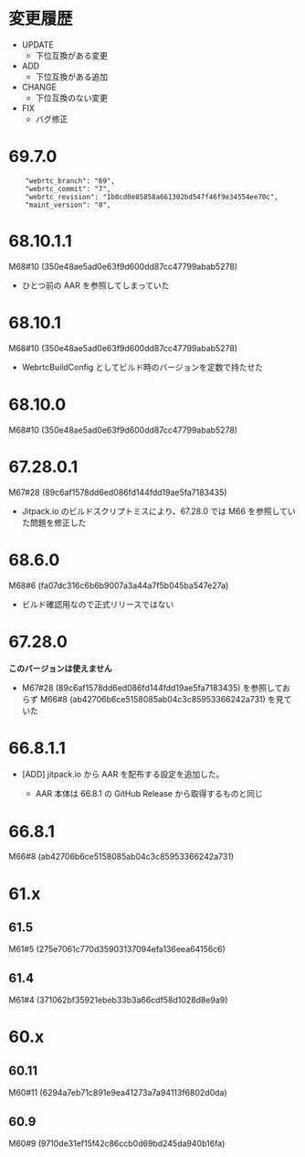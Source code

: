 # 変更履歴

- UPDATE
    - 下位互換がある変更
- ADD
    - 下位互換がある追加
- CHANGE
    - 下位互換のない変更
- FIX
    - バグ修正

# 69.7.0

```
    "webrtc_branch": "69",
    "webrtc_commit": "7",
    "webrtc_revision": "1b0cd0e85858a661302bd547f46f9e34554ee70c",
    "maint_version": "0",
```

# 68.10.1.1

M68#10 (350e48ae5ad0e63f9d600dd87cc47799abab5278)

- ひとつ前の AAR を参照してしまっていた

# 68.10.1

M68#10 (350e48ae5ad0e63f9d600dd87cc47799abab5278)

- WebrtcBuildConfig としてビルド時のバージョンを定数で持たせた

# 68.10.0

M68#10 (350e48ae5ad0e63f9d600dd87cc47799abab5278)

# 67.28.0.1

M67#28 (89c6af1578dd6ed086fd144fdd19ae5fa7183435)

- Jitpack.io のビルドスクリプトミスにより、67.28.0 では M66 を参照していた問題を修正した

# 68.6.0

M68#6 (fa07dc316c6b6b9007a3a44a7f5b045ba547e27a)

- ビルド確認用なので正式リリースではない

# 67.28.0

**このバージョンは使えません**

- M67#28 (89c6af1578dd6ed086fd144fdd19ae5fa7183435) を参照しておらず
  M66#8 (ab42706b6ce5158085ab04c3c85953366242a731) を見ていた

# 66.8.1.1

- [ADD] jitpack.io から AAR を配布する設定を追加した。

  - AAR 本体は 66.8.1 の GitHub Release から取得するものと同じ

# 66.8.1

M66#8 (ab42706b6ce5158085ab04c3c85953366242a731)

# 61.x

## 61.5

M61#5 (275e7061c770d35903137094efa136eea64156c6)

## 61.4

M61#4 (371062bf35921ebeb33b3a66cdf58d1028d8e9a9)

# 60.x

## 60.11

M60#11 (6294a7eb71c891e9ea41273a7a94113f6802d0da)

## 60.9

M60#9 (9710de31ef15f42c86ccb0d69bd245da940b16fa)
